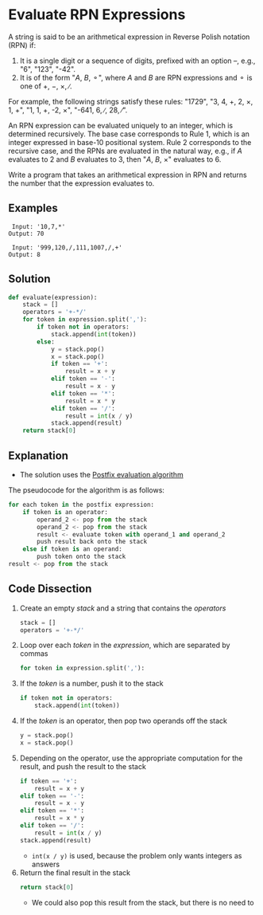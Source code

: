 # Evaluate RPN Expressions
A string is said to be an arithmetical expression in Reverse Polish notation (RPN) if:
1. It is a single digit or a sequence of digits, prefixed with an option &ndash;, e.g., "6", "123", "-42".
2. It is of the form "_A_, _B_, &#9900;", where _A_ and _B_ are RPN expressions and &#9900; is one of &plus;, &minus;, &times;, &#8725;.

For example, the following strings satisfy these rules: "1729", "3, 4, &plus;, 2, &times;, 1, &plus;", "1, 1, &plus;, -2, &times;", "-641, 6, &#8725;, 28, &#8725;".

An RPN expression can be evaluated uniquely to an integer, which is determined recursively. The base case corresponds to Rule 1, which is an integer expressed in base-10 positional system. Rule 2 corresponds to the recursive case, and the RPNs are evaluated in the natural way, e.g., if _A_ evaluates to 2 and _B_ evaluates to 3, then "_A_, _B_, &times;" evaluates to 6.

Write a program that takes an arithmetical expression in RPN and returns the number that the expression evaluates to.

## Examples
```
 Input: '10,7,*'
Output: 70

 Input: '999,120,/,111,1007,/,+'
Output: 8
```

## Solution
```python
def evaluate(expression):
    stack = []
    operators = '+-*/'
    for token in expression.split(','):
        if token not in operators:
            stack.append(int(token))
        else:
            y = stack.pop()
            x = stack.pop()
            if token == '+':
                result = x + y
            elif token == '-':
                result = x - y
            elif token == '*':
                result = x * y
            elif token == '/':
                result = int(x / y)
            stack.append(result)
    return stack[0]
```

## Explanation
* The solution uses the [Postfix evaluation algorithm](https://en.wikipedia.org/wiki/Reverse_Polish_notation#Explanation)

The pseudocode for the algorithm is as follows:
```python
for each token in the postfix expression:
    if token is an operator:
        operand_2 <- pop from the stack
        operand_2 <- pop from the stack
        result <- evaluate token with operand_1 and operand_2
        push result back onto the stack
    else if token is an operand:
        push token onto the stack
result <- pop from the stack
```

## Code Dissection
1. Create an empty _stack_ and a string that contains the _operators_
    ```python
    stack = []
    operators = '+-*/'
    ```
2. Loop over each _token_ in the _expression_, which are separated by commas
    ```python
    for token in expression.split(','):
    ```
3. If the _token_ is a number, push it to the stack
    ```python
    if token not in operators:
        stack.append(int(token))
    ```
4. If the _token_ is an operator, then pop two operands off the stack
    ```python
    y = stack.pop()
    x = stack.pop()
    ```
5. Depending on the operator, use the appropriate computation for the result, and push the result to the stack
    ```python
    if token == '+':
        result = x + y
    elif token == '-':
        result = x - y
    elif token == '*':
        result = x * y
    elif token == '/':
        result = int(x / y)
    stack.append(result)
    ```
    * `int(x / y)` is used, because the problem only wants integers as answers
6. Return the final result in the stack
    ```python
    return stack[0]
    ```
    * We could also pop this result from the stack, but there is no need to